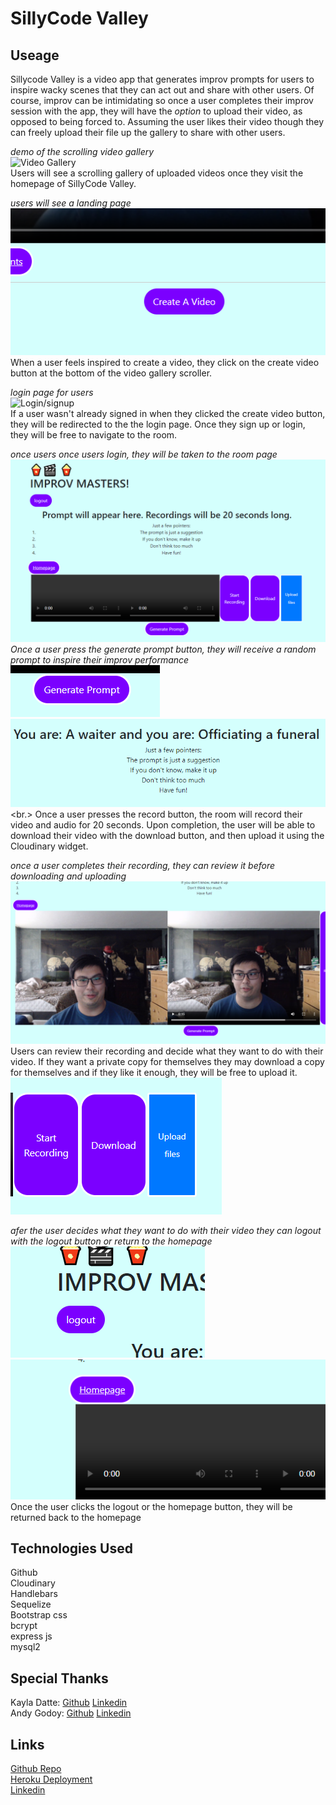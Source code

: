 # SillyCode Valley

## Useage

Sillycode Valley is a video app that generates improv prompts for users to inspire wacky scenes that they can act out and share with other users. Of course, improv can be intimidating so once a user completes their improv session with the app, they will have the *option* to upload their video, as opposed to being forced to. Assuming the user likes their video though they can freely upload their file up the gallery to share with other users. <br>


*demo of the scrolling video gallery* <br>
![Video Gallery](/images/videogallery.gif)<br>
Users will see a scrolling gallery of uploaded videos once they visit the homepage of SillyCode Valley.<br>

*users will see a landing page*<br>
![Landing Page](/images/landingpage.png) <br>
When a user feels inspired to create a video, they click on the create video button at the bottom of the video gallery scroller.<br>

*login page for users*<br>
![Login/signup](/images/login.gif)<br>
If a user wasn't already signed in when they clicked the create video button, they will be redirected to the the login page. Once they sign up or login, they will be free to navigate to the room.<br>

*once users once users login, they will be taken to the room page*<br>
![Room Page](/images/room.png)<br>
*Once a user press the generate prompt button, they will receive a random prompt to inspire their improv performance* <br>
![Prompt Button](/images/promptbutton.png) ![Prompt](/images/prompt.png)<br.>
Once a user presses the record button, the room will record their video and audio for 20 seconds. Upon completion, the user will be able to download their video with the download button, and then upload it using the Cloudinary widget.<br> 

*once a user completes their recording, they can review it before downloading and uploading*<br>
![Recording Complete](/images/completedrecording.png)<br>
Users can review their recording and decide what they want to do with their video. If they want a private copy for themselves they may download a copy for themselves and if they like it enough, they will be free to upload it. <br>
![Room Controls](/images/roomcontrols.png)<br>

*afer the user decides what they want to do with their video they can logout with the logout button or return to the homepage*<br>
![Logout](images/logoutbutton.png)![Homepage Button](/images/homepage.png)<br>
Once the user clicks the logout or the homepage button, they will be returned back to the homepage<br>

## Technologies Used
Github<br>
Cloudinary<br>
Handlebars<br>
Sequelize<br>
Bootstrap css<br>
bcrypt<br>
express js<br>
mysql2<br>

## Special Thanks
Kayla Datte: [Github](https://github.com/kaylaasana) [Linkedin](https://www.linkedin.com/in/kayladatte/)<br>
Andy Godoy: [Github](https://github.com/AndyGodoy) [Linkedin](https://www.linkedin.com/in/andy-godoy-173111280/)

## Links
[Github Repo](https://github.com/Chapjae/sillyCode_valley)<br>
[Heroku Deployment](https://intense-sands-40473-ea199ebca0d8.herokuapp.com/)<br>
[Linkedin](https://www.linkedin.com/in/jay-liu-3208a3bb/)